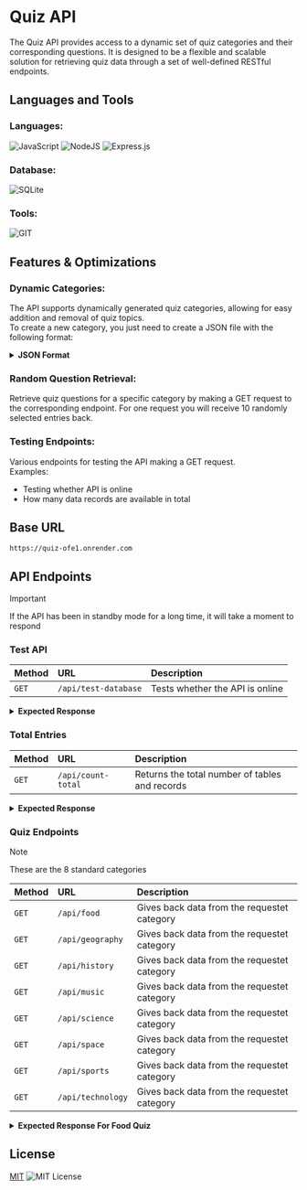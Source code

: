 # Quiz API

The Quiz API provides access to a dynamic set of quiz categories and their corresponding questions. 
It is designed to be a flexible and scalable solution for retrieving quiz data through a set of well-defined RESTful endpoints.

<!-- -------------------------------------------------------------------------------------------------------------------------------------------------------------------------------------- -->

## Languages and Tools

### Languages:
![JavaScript](https://img.shields.io/badge/javascript-%23323330.svg?style=for-the-badge&logo=javascript&logoColor=%23F7DF1E)
![NodeJS](https://img.shields.io/badge/node.js-6DA55F?style=for-the-badge&logo=node.js&logoColor=white)
![Express.js](https://img.shields.io/badge/express.js-%23404d59.svg?style=for-the-badge&logo=express&logoColor=%2361DAFB)

### Database:
![SQLite](https://img.shields.io/badge/sqlite-%2307405e.svg?style=for-the-badge&logo=sqlite&logoColor=white) 

### Tools:
![GIT](https://img.shields.io/badge/Git-fc6d26?style=for-the-badge&logo=git&logoColor=white) 

<!-- -------------------------------------------------------------------------------------------------------------------------------------------------------------------------------------- -->

## Features & Optimizations

### Dynamic Categories:
The API supports dynamically generated quiz categories, allowing for easy addition and removal of quiz topics.<br>
To create a new category, you just need to create a JSON file with the following format:

<details>
  <summary>
    <strong>JSON Format</strong>
  </summary>
  
```
[
    {
        "category": "YOUR_CATEGORY",
        "question": "YOUR_QUIZ_QUESTION",
        "answer1": "ANSWER_1",
        "answer2": "ANSWER_2",
        "answer3": "ANSWER_3",
        "answer4": "ANSWER_4",
        "correct_answer": NUMBER (1, 2, 3, 4)
    }
]
```
</details>



### Random Question Retrieval:

Retrieve quiz questions for a specific category by making a GET request to the corresponding endpoint.
For one request you will receive 10 randomly selected entries back.



### Testing Endpoints:

Various endpoints for testing the API making a GET request.<br>
Examples:
- Testing whether API is online
- How many data records are available in total



<!-- -------------------------------------------------------------------------------------------------------------------------------------------------------------------------------------- -->

## Base URL

```
https://quiz-ofe1.onrender.com
```

<!-- -------------------------------------------------------------------------------------------------------------------------------------------------------------------------------------- -->

## API Endpoints

> [!IMPORTANT]
> If the API has been in standby mode for a long time, it will take a moment to respond



### Test API

| **Method** | **URL** | **Description** |
| :-------- | :------- | :------------------------- |
| `GET` | `/api/test-database` | Tests whether the API is online |

<details>
  <summary>
    <strong>Expected Response</strong>
  </summary>

```
{
  "message": "Database is up!"
}
```
</details>



### Total Entries

| **Method** | **URL** | **Description** |
| :-------- | :------- | :------------------------- |
| `GET` | `/api/count-total` | Returns the total number of tables and records |

<details>
  <summary>
    <strong>Expected Response</strong>
  </summary>

```
{
  "message": "success",
  "total_tables": 8,
  "total_entries": 400
}
```
</details>


### Quiz Endpoints

> [!NOTE]
> These are the 8 standard categories

| **Method** | **URL** | **Description** |
| :-------- | :------- | :------------------------- |
| `GET` | `/api/food` | Gives back data from the requestet category |
| `GET` | `/api/geography` | Gives back data from the requestet category |
| `GET` | `/api/history` | Gives back data from the requestet category |
| `GET` | `/api/music` | Gives back data from the requestet category |
| `GET` | `/api/science` | Gives back data from the requestet category |
| `GET` | `/api/space` | Gives back data from the requestet category |
| `GET` | `/api/sports` | Gives back data from the requestet category |
| `GET` | `/api/technology` | Gives back data from the requestet category |

<details>
  <summary>
    <strong>Expected Response For Food Quiz</strong>
  </summary>
  
```
{
  "message": "success",
  "data": [
    {
      "id": 25,
      "category": "food",
      "question": "What is the primary ingredient in the traditional Mexican dish 'guacamole'?",
      "answer1": "Tomatoes",
      "answer2": "Avocado",
      "answer3": "Onions",
      "answer4": "Cilantro",
      "correct_answer": 2
    },
    {
      "id": 23,
      "category": "food",
      "question": "What is the traditional Japanese soup made with miso paste and dashi broth?",
      "answer1": "Ramen",
      "answer2": "Udon",
      "answer3": "Soba",
      "answer4": "Miso soup",
      "correct_answer": 4
    },
    {
      "id": 15,
      "category": "food",
      "question": "Which country is known for its traditional dish 'poutine,' consisting of fries topped with cheese curds and gravy?",
      "answer1": "Italy",
      "answer2": "Canada",
      "answer3": "France",
      "answer4": "United States",
      "correct_answer": 2
    },
    {
      "id": 2,
      "category": "food",
      "question": "What is the main ingredient in the Indian dish 'dal makhani'?",
      "answer1": "Lentils",
      "answer2": "Chickpeas",
      "answer3": "Rice",
      "answer4": "Potatoes",
      "correct_answer": 1
    },
    {
      "id": 35,
      "category": "food",
      "question": "What is the traditional Brazilian dish made with black beans, pork, and sausage, usually served with rice?",
      "answer1": "Feijoada",
      "answer2": "Churrasco",
      "answer3": "Moqueca",
      "answer4": "Coxinha",
      "correct_answer": 1
    },
    {
      "id": 26,
      "category": "food",
      "question": "Which type of pasta is shaped like small rice grains?",
      "answer1": "Fusilli",
      "answer2": "Orzo",
      "answer3": "Cavatelli",
      "answer4": "Farfalle",
      "correct_answer": 2
    },
    {
      "id": 34,
      "category": "food",
      "question": "Which spice is often used in Indian cuisine and is known for its warm, earthy flavor?",
      "answer1": "Cumin",
      "answer2": "Coriander",
      "answer3": "Cardamom",
      "answer4": "Turmeric",
      "correct_answer": 1
    },
    {
      "id": 5,
      "category": "food",
      "question": "Which nut is used to make marzipan?",
      "answer1": "Peanut",
      "answer2": "Almond",
      "answer3": "Cashew",
      "answer4": "Walnut",
      "correct_answer": 2
    },
    {
      "id": 6,
      "category": "food",
      "question": "What is the national dish of Japan?",
      "answer1": "Sushi",
      "answer2": "Ramen",
      "answer3": "Tempura",
      "answer4": "Sashimi",
      "correct_answer": 1
    },
    {
      "id": 3,
      "category": "food",
      "question": "Which Italian city is famous for its prosciutto and Parmesan cheese?",
      "answer1": "Milan",
      "answer2": "Rome",
      "answer3": "Bologna",
      "answer4": "Naples",
      "correct_answer": 3
    }
  ]
}
```
</details>

<!-- -------------------------------------------------------------------------------------------------------------------------------------------------------------------------------------- -->

## License

[MIT](https://choosealicense.com/licenses/mit/)
![MIT License](https://img.shields.io/badge/License-MIT-green.svg)
